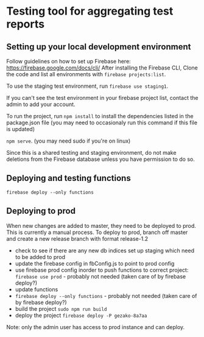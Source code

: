 # Testing tool for aggregating test reports

## Setting up your local development environment

Follow guidelines on how to set up Firebase here: https://firebase.google.com/docs/cli/
After installing the Firebase CLI, Clone the code and list all environments with 
`firebase projects:list`.

To use the staging test environment, run 
`firebase use staging1`.

If you can't see the test environment in your firebase project list, contact the admin to add your account.

To run the project, run 
`npm install` to install the dependencies listed in the package.json file (you may need to occasionaly run this command 
if this file is updated)

`npm serve`. 
(you may need sudo if you're on linux)

Since this is a shared testing and staging environment, do not make deletions from the Firebase database unless you have permission to do so.

## Deploying and testing functions
`firebase deploy --only functions`

## Deploying to prod

When new changes are added to master, they need to be deployed to prod. This is currently a manual process. To deploy
to prod, branch off master and create a new release branch with format release-1.2 

- check to see if there are any new db indices set up staging which need to be added to prod
- update the firebase config in fbConfig.js to point to prod config
- use firebase prod config inorder to push functions to correct project:
`firebase use prod` - probably not needed (taken care of by firebase deploy?)
- update functions
- `firebase deploy --only functions` - probably not needed (taken care of by firebase deploy?)
- build the project 
`sudo npm run build`
- deploy the project 
`firebase deploy -P gezako-8a7aa`

Note: only the admin user has access to
prod instance and can deploy.
